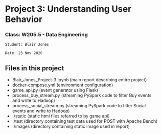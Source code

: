 # Project 3: Understanding User Behavior

### Class: W205.5 - Data Engineering
    Student: Blair Jones

    Date: 23 Nov 2020
    
    
## Files in this project

- Blair_Jones_Project-3.ipynb (main report describing entire project)
- docker-compose.yml (environment configuration)
- game_api.py (event generator using Flask)
- process_buy_stream.py (streaming PySpark code to filter Buy events and write to Hadoop)
- process_social_stream.py (streaming PySpark code to filter Social events and write to Hadoop)
- ./static (static html files referred to by game api)
- ./test (directory containing test data used for POST with Apache Bench)
- ./images (directory containing static image used in report)


